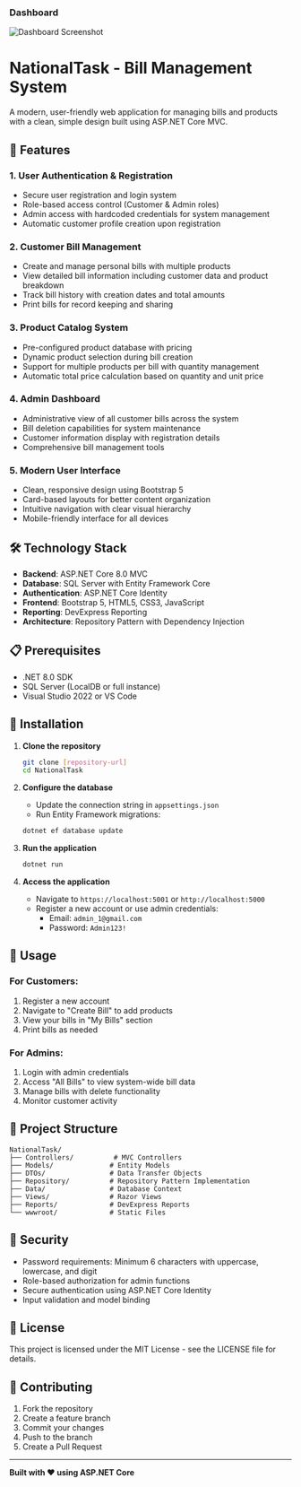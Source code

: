 ### Dashboard
![Dashboard Screenshot](Products-With-Bills/ScreenShots/2.png)

# NationalTask - Bill Management System

A modern, user-friendly web application for managing bills and products with a clean, simple design built using ASP.NET Core MVC.

## 🚀 Features

### 1. **User Authentication & Registration**
- Secure user registration and login system
- Role-based access control (Customer & Admin roles)
- Admin access with hardcoded credentials for system management
- Automatic customer profile creation upon registration

### 2. **Customer Bill Management**
- Create and manage personal bills with multiple products
- View detailed bill information including customer data and product breakdown
- Track bill history with creation dates and total amounts
- Print bills for record keeping and sharing

### 3. **Product Catalog System**
- Pre-configured product database with pricing
- Dynamic product selection during bill creation
- Support for multiple products per bill with quantity management
- Automatic total price calculation based on quantity and unit price

### 4. **Admin Dashboard**
- Administrative view of all customer bills across the system
- Bill deletion capabilities for system maintenance
- Customer information display with registration details
- Comprehensive bill management tools

### 5. **Modern User Interface**
- Clean, responsive design using Bootstrap 5
- Card-based layouts for better content organization
- Intuitive navigation with clear visual hierarchy
- Mobile-friendly interface for all devices

## 🛠️ Technology Stack

- **Backend**: ASP.NET Core 8.0 MVC
- **Database**: SQL Server with Entity Framework Core
- **Authentication**: ASP.NET Core Identity
- **Frontend**: Bootstrap 5, HTML5, CSS3, JavaScript
- **Reporting**: DevExpress Reporting
- **Architecture**: Repository Pattern with Dependency Injection

## 📋 Prerequisites

- .NET 8.0 SDK
- SQL Server (LocalDB or full instance)
- Visual Studio 2022 or VS Code

## 🔧 Installation

1. **Clone the repository**
   ```bash
   git clone [repository-url]
   cd NationalTask
   ```

2. **Configure the database**
   - Update the connection string in `appsettings.json`
   - Run Entity Framework migrations:
   ```bash
   dotnet ef database update
   ```

3. **Run the application**
   ```bash
   dotnet run
   ```

4. **Access the application**
   - Navigate to `https://localhost:5001` or `http://localhost:5000`
   - Register a new account or use admin credentials:
     - Email: `admin_1@gmail.com`
     - Password: `Admin123!`

## 🎯 Usage

### For Customers:
1. Register a new account
2. Navigate to "Create Bill" to add products
3. View your bills in "My Bills" section
4. Print bills as needed

### For Admins:
1. Login with admin credentials
2. Access "All Bills" to view system-wide bill data
3. Manage bills with delete functionality
4. Monitor customer activity

## 📁 Project Structure

```
NationalTask/
├── Controllers/          # MVC Controllers
├── Models/              # Entity Models
├── DTOs/                # Data Transfer Objects
├── Repository/          # Repository Pattern Implementation
├── Data/                # Database Context
├── Views/               # Razor Views
├── Reports/             # DevExpress Reports
└── wwwroot/             # Static Files
```

## 🔐 Security

- Password requirements: Minimum 6 characters with uppercase, lowercase, and digit
- Role-based authorization for admin functions
- Secure authentication using ASP.NET Core Identity
- Input validation and model binding

## 📄 License

This project is licensed under the MIT License - see the LICENSE file for details.

## 🤝 Contributing

1. Fork the repository
2. Create a feature branch
3. Commit your changes
4. Push to the branch
5. Create a Pull Request

---

**Built with ❤️ using ASP.NET Core**
